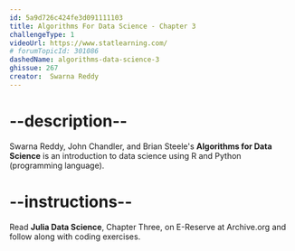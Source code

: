 ```yaml
---
id: 5a9d726c424fe3d091111103
title: Algorithms For Data Science - Chapter 3
challengeType: 1
videoUrl: https://www.statlearning.com/
# forumTopicId: 301086
dashedName: algorithms-data-science-3
ghissue: 267
creator:  Swarna Reddy
---
```


# --description--

Swarna Reddy, John Chandler, and Brian Steele's __Algorithms for Data Science__ is an introduction to data science using R and Python (programming language).

# --instructions--

Read __Julia Data Science__, Chapter Three, on E-Reserve at Archive.org and follow along with coding exercises. 